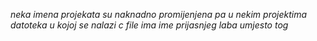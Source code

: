 *neka imena projekata su naknadno promijenjena pa u nekim projektima datoteka u kojoj se nalazi c file ima ime prijasnjeg laba umjesto tog*
